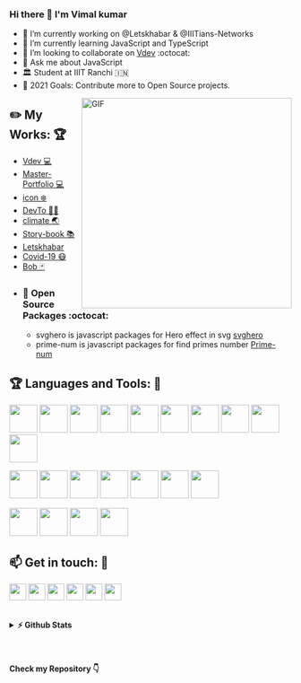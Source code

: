 ### Hi there 👋 I'm Vimal kumar
- 🔭 I’m currently working on @Letskhabar & @IIITians-Networks
- 🌱 I’m currently learning JavaScript and TypeScript
- 👯 I’m looking to collaborate on [Vdev](https://github.com/vdev-in) :octocat:
- 💬 Ask me about JavaScript
- 🏛️ Student at IIIT Ranchi :india:
- 🥅 2021 Goals: Contribute more to Open Source projects.


<img align="right" width="375" alt="GIF" src="https://miro.medium.com/max/1360/1*IRGHmiGsa16stedQvIaZfw.gif" />

## :pencil2: My Works: :trophy:  
- [Vdev 💻](https://vdev.in)
- [Master-Portfolio 💻](https://github.com/vimalverma558/master-portfolio)
- [icon ❄️](https://logo.letskhabar.com/)
- [DevTo 🧑‍💻](https://devto.letskhabar.com/)
- [climate 🌏](https://github.com/vimalverma558/climate)
- [Story-book 📚](https://story-bok.herokuapp.com/)
- [Letskhabar](https://letskhabar.com)
- [Covid-19 😷](https://covid-19.letskhabar.com/)
- [Bob 🃏](https://github.com/vimalverma558/Bob)
- ### :robot: Open Source Packages :octocat:
  - svghero is javascript packages for Hero effect in svg [svghero](https://github.com/vimalverma558/svghero)
  - prime-num is javascript packages for find primes number [Prime-num](https://www.npmjs.com/package/prime-num)

 ## :trophy: Languages and Tools: :robot:

<img src="https://logo.letskhabar.com/img?tool=html&acol=gold" width="50px"> <img src="https://logo.letskhabar.com/img?tool=css&acol=gold" width="50px"> <img src="https://logo.letskhabar.com/img?tool=bootstrap&acol=gold" width="50px"> <img src="https://logo.letskhabar.com/img?tool=js&acol=gold" width="50px"> <img src="https://logo.letskhabar.com/img?tool=react&acol=gold" width="50px"> <img src="https://logo.letskhabar.com/img?tool=node&acol=gold" width="50px"> <img src="https://logo.letskhabar.com/img?tool=mongodb&acol=gold" width="50px"> <img src="https://logo.letskhabar.com/img?tool=firebase&acol=gold" width="50px"> <img src="https://logo.letskhabar.com/img?tool=flutter&acol=gold" width="50px"> <img src="https://logo.letskhabar.com/img?tool=python&acol=gold" width="50px">

<img src="https://logo.letskhabar.com/img?tool=git&acol=gold" width="50px"> <img src="https://logo.letskhabar.com/img?tool=github&acol=gold" width="50px"> <img src="https://logo.letskhabar.com/img?tool=ubuntu&acol=gold" width="50px"> <img src="https://logo.letskhabar.com/img?tool=netlify&acol=gold" width="50px"> <img src="https://logo.letskhabar.com/img?tool=heroku&acol=gold" width="50px"> <img src="https://logo.letskhabar.com/img?tool=google_cloud&acol=gold" width="50px"> <img src="https://logo.letskhabar.com/img?tool=azure&acol=gold" width="50px">

<img src="https://logo.letskhabar.com/img?tool=figma&acol=gold" width="50px"> <img src="https://logo.letskhabar.com/img?tool=adobe-photoshop&acol=gold" width="50px"> <img src="https://logo.letskhabar.com/img?tool=adobe-premiere-pro&acol=gold" width="50px"> <img src="https://logo.letskhabar.com/img?tool=adobe-xd&acol=gold" width="50px">

## :mailbox: Get in touch: 💬
[<img src="https://logo.letskhabar.com/img?tool=linkedin&acol=gold" width="30px">](https://www.linkedin.com/in/vimalverma558/)
[<img src="https://logo.letskhabar.com/img?tool=dev&acol=gold" width="30px">](https://dev.to/vimal)
[<img src="https://logo.letskhabar.com/img?tool=twitter&acol=gold" width="30px">](https://twitter.com/vimalverma558)
[<img src="https://logo.letskhabar.com/img?tool=mail&acol=gold" width="30px">](mailto:vimal@letskhabar.com)
[<img src="https://logo.letskhabar.com/img?tool=globe&acol=gold" width="30px">](https://vimal.letskhabar.com)
[<img src="https://logo.letskhabar.com/img?tool=play-button&acol=gold" width="30px">](https://www.youtube.com/websensevk)
<br>
<br>
<details>	
  <summary><b>⚡ Github Stats</b></summary>
<img height="180em" src="https://github-readme-stats.vercel.app/api?username=vimalverma558&show_icons=true&hide_border=true&&count_private=true&include_all_commits=true" />
<!-- <img height="180em" src="https://github-readme-stats.vercel.app/api/top-langs/?username=vimalverma558&exclude_repo=KNN-Image-Classification&show_icons=true&hide_border=true&layout=compact&langs_count=8"/> -->
</details>

<br>
<br>

#### Check my Repository 👇